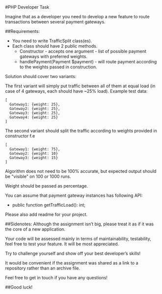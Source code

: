 #PHP Developer Task

Imagine that as a developer you need to develop a new feature to route transactions between
several payment gateways.

##Requirements:

- You need to write TrafficSplit class(es).
- Each class should have 2 public methods. 
  - Constructor - accepts one argument - list of possible payment gateways with preferred
     weights. 
  - handlePayment(Payment $payment) - will route payment according to the weights passed 
    in construction. 
  
Solution should cover two variants:
  
The first variant will simply put traffic between all of them at equal load (in case of 4 gateways, each should have ~25% load). 
Example test data:

```
[
  Gateway1: {weight: 25}, 
  Gateway2: {weight: 25}, 
  Gateway3: {weight: 25}, 
  Gateway4: {weight: 25}
]
```
The second variant should split the traffic according to weights provided in constructor f.e
```
[
  Gateway1: {weight: 75}, 
  Gateway2: {weight: 10} 
  Gateway3: {weight: 15}
]
```

Algorithm does not need to be 100% accurate, but expected output should be "visible" on 100 or 1000 runs. 

Weight should be passed as percentage. 

You can assume that payment gateway instances has following API: 
- public function getTrafficLoad(): int; 

Please also add readme for your project.


##Sidenotes:
Although the assignment isn’t big, please treat it as if it was the core of a new application. 

Your code will be assessed mainly in terms of maintainability, testability, feel free to test your feature. It will be most appreciated.

Try to challenge yourself and show off your best developer’s skills!

It would be convenient if the assignment was shared as a link to a repository rather than an archive file. 

Feel free to get in touch if you have any questions!

##Good luck!